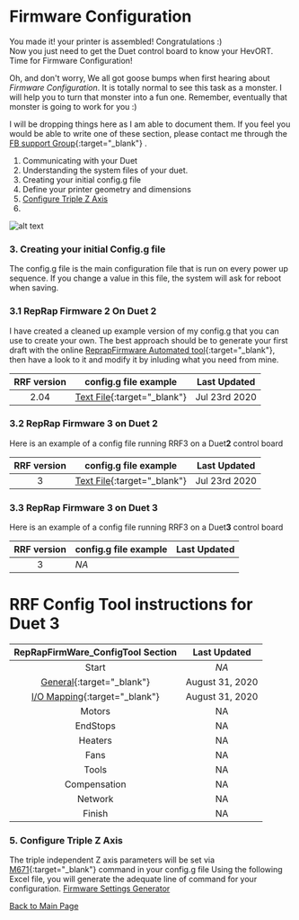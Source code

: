 # Firmware Configuration

You made it!  your printer is assembled!  Congratulations :)  
Now you just need to get the Duet control board to know your HevORT. Time for Firmware Configuration!

Oh, and don't worry, We all got goose bumps when first hearing about _Firmware Configuration_.  It is totally normal to see this task as a monster.  I will help you to turn that monster into a fun one.  Remember, eventually that monster is going to work for you :)

I will be dropping things here as I am able to document them. If you feel you would be able to write one of these section, please contact me through the [FB support Group](https://www.facebook.com/groups/hevort/){:target="_blank"} .


1. Communicating with your Duet
2. Understanding the system files of your duet.
3. Creating your initial config.g file
4. Define your printer geometry and dimensions
5. [Configure Triple Z Axis](https://miragec79.github.io/HevORT/firmwaresettings.html#5-configure-triple-z-axis)
6. 

![alt text](https://github.com/MirageC79/HevORT/blob/master/images/Coverflat.png?raw=true)

### 3. Creating your initial Config.g file
The config.g file is the main configuration file that is run on every power up sequence.  If you change a value in this file, the system will ask for reboot when saving.  

### 3.1 RepRap Firmware 2 On Duet 2
I have created a cleaned up example version of my config.g that you can use to create your own.  The best approach should be to generate your first draft with the online [ReprapFirmware Automated tool](https://configtool.reprapfirmware.org/Start){:target="_blank"}, then have a look to it and modify it by inluding what you need from mine.  

RRF version|config.g file example|Last Updated
  :-----:  |---------------------|  :----:   
2.04|[Text File](/files/2.04config_g_example.txt){:target="_blank"}|Jul 23rd 2020  


### 3.2 RepRap Firmware 3 on Duet 2  
Here is an example of a config file running RRF3 on a Duet**2** control board

RRF version|config.g file example|Last Updated
  :-----:  |---------------------|  :----:   
3|[Text File](/files/RRF3_D2_config.txt){:target="_blank"}|Jul 23rd 2020 


### 3.3 RepRap Firmware 3 on Duet 3  
Here is an example of a config file running RRF3 on a Duet**3** control board

RRF version|config.g file example|Last Updated
  :-----:  |---------------------|  :----:   
3|*NA*

# RRF Config Tool instructions for Duet 3 #

RepRapFirmWare_ConfigTool Section|Last Updated
 :-----------------------------: |  :------:  
 Start|*NA*
 [General](/RRF3_D3P2.htm){:target="_blank"}|August 31, 2020  
 [I/O Mapping](/RRF3_D3P3.htm){:target="_blank"}|August 31, 2020  
 Motors|NA
 EndStops|NA
 Heaters|NA
 Fans|NA
 Tools|NA
 Compensation|NA
 Network|NA
 Finish|NA
  

### 5. Configure Triple Z Axis

The triple independent Z axis parameters will be set via [M671](https://duet3d.dozuki.com/Wiki/Gcode#Section_M671_Define_positions_of_Z_leadscrews_or_bed_levelling_screws){:target="_blank"} command in your config.g file
Using the following Excel file, you will generate the adequate line of command for your configuration.
[Firmware Settings Generator](FirmWareSettings.xlsx)

[Back to Main Page](/README.md)
